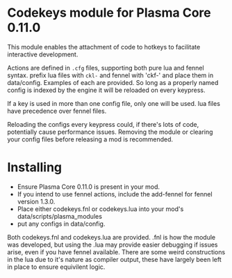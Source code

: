 # Codekeys module for Plasma Core 0.11.0
This module enables the attachment of code to hotkeys to facilitate interactive development. 

Actions are defined in `.cfg` files, supporting both pure lua and fennel syntax. prefix lua files with `ckl-` and fennel with 'ckf-' and place them in data/config. Examples of each are provided. So long as a properly named config is indexed by the engine it will be reloaded on every keypress.

If a key is used in more than one config file, only one will be used. lua files have precedence over fennel files.

Reloading the configs every keypress could, if there's lots of code, potentially cause performance issues. Removing the module or clearing your config files before releasing a mod is recommended.

# Installing

 * Ensure Plasma Core 0.11.0 is present in your mod.
 * If you intend to use fennel actions, include the add-fennel for fennel version 1.3.0.
 * Place either codekeys.fnl or codekeys.lua into your mod's data/scripts/plasma_modules
 * put any configs in data/config.

Both codekeys.fnl and codekeys.lua are provided. .fnl is how the module was developed, but using the .lua may provide easier debugging if issues arise, even if you have fennel available. There are some weird constructions in the lua due to it's nature as compiler output, these have largely been left in place to ensure equivilent logic.